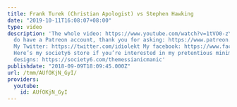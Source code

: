 ```yaml
---
title: Frank Turek (Christian Apologist) vs Stephen Hawking
date: "2019-10-11T16:08:07+08:00"
type: video
description: 'The whole video: https://www.youtube.com/watch?v=1tVO0-zYAvE Yes, I
  do have a Patreon account, thank you for asking: https://www.patreon.com/themessianicmanic
  My Twitter: https://twitter.com/idiolekt My facebook: https://www.facebook.com/themessianicmanic/
  Here’s my society6 store if you’re interested in my pretentious minimalist poster
  designs: https://society6.com/themessianicmanic'
publishdate: "2018-09-09T18:09:45.000Z"
url: /tmm/AUfOKjN_GyI/
providers:
  youtube:
    id: AUfOKjN_GyI
---
```

